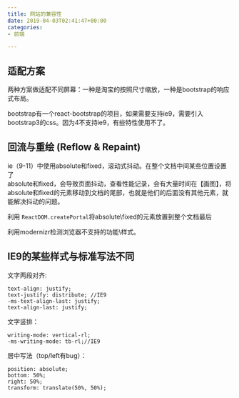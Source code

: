 ```yaml
---
title: 网站的兼容性
date: 2019-04-03T02:41:47+00:00
categories:
- 前端

---
```

## 适配方案

两种方案做适配不同屏幕：一种是淘宝的按照尺寸缩放，一种是bootstrap的响应式布局。

bootstrap有一个react-bootstrap的项目，如果需要支持ie9，需要引入bootstrap3的css。因为4不支持ie9，有些特性使用不了。

## 回流与重绘 (Reflow & Repaint)

ie（9-11）中使用absolute和fixed，滚动式抖动。在整个文档中间某些位置设置了  
absolute和fixed，会导致页面抖动，查看性能记录，会有大量时间在【画图】，将absolute和fixed的元素移动到文档的尾部，也就是他们的后面没有其他元素，就能解决抖动的问题。 

利用 `ReactDOM.createPortal`将absolute\fixed的元素放置到整个文档最后

利用modernizr检测浏览器不支持的功能\样式。

## IE9的某些样式与标准写法不同

文字两段对齐:

<pre class="wp-block-code"><code>text-align: justify;
text-justify: distribute; //IE9
-ms-text-align-last: justify;
text-align-last: justify;</code></pre>

文字竖排：

<pre class="wp-block-code"><code>writing-mode: vertical-rl;
-ms-writing-mode: tb-rl;//IE9</code></pre>

居中写法（top/left有bug）：

<pre class="wp-block-code"><code>position: absolute;
bottom: 50%;
right: 50%;
transform: translate(50%, 50%);</code></pre>